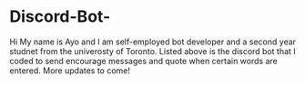 # Discord-Bot-

Hi My name is Ayo and I am self-employed bot developer and a second year studnet from the univerosty of Toronto. Listed above is the discord bot that I coded  to send encourage messages and quote when certain words are entered. More updates to come!

